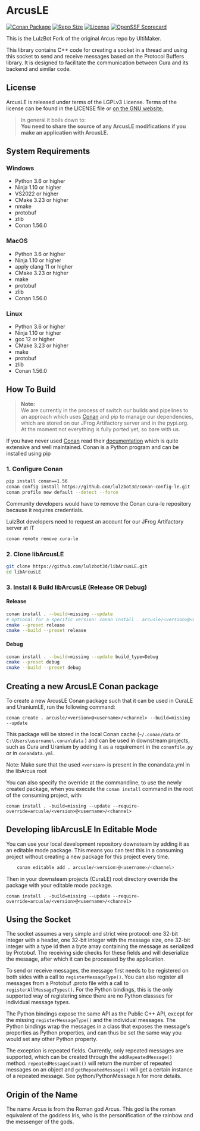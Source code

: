 # ArcusLE

[![Conan Package](https://github.com/lulzbot3d/libArcusLE/actions/workflows/conan-package.yml/badge.svg)](https://github.com/lulzbot3d/libArcusLE/actions/workflows/conan-package.yml)
[![Repo Size](https://img.shields.io/github/repo-size/lulzbot3d/libArcusLE?style=flat)](https://github.com/lulzbot3d/libArcusLE)
[![License](https://img.shields.io/github/license/lulzbot3d/libArcusLE?style=flat)](https://github.com/lulzbot3d/libArcusLE/blob/main/LICENSE)
[![OpenSSF Scorecard](https://api.securityscorecards.dev/projects/github.com/lulzbot3d/libArcusLE/badge)](https://api.securityscorecards.dev/projects/github.com/lulzbot3d/libArcusLE)

This is the LulzBot Fork of the original Arcus repo by UltiMaker.

This library contains C++ code for creating a socket in a thread and using this socket to send and receive messages
based on the Protocol Buffers library. It is designed to facilitate the communication between Cura and its backend and similar code.

## License

ArcusLE is released under terms of the LGPLv3 License. Terms of the license can be found in the LICENSE file or [on the GNU website.](http://www.gnu.org/licenses/agpl.html)

> In general it boils down to:  
> **You need to share the source of any ArcusLE modifications if you make an application with ArcusLE.**

## System Requirements

### Windows

- Python 3.6 or higher
- Ninja 1.10 or higher
- VS2022 or higher
- CMake 3.23 or higher
- nmake
- protobuf
- zlib
- Conan 1.56.0

### MacOS

- Python 3.6 or higher
- Ninja 1.10 or higher
- apply clang 11 or higher
- CMake 3.23 or higher
- make
- protobuf
- zlib
- Conan 1.56.0

### Linux

- Python 3.6 or higher
- Ninja 1.10 or higher
- gcc 12 or higher
- CMake 3.23 or higher
- make
- protobuf
- zlib
- Conan 1.56.0

## How To Build

> **Note:**  
> We are currently in the process of switch our builds and pipelines to an approach which uses [Conan](https://conan.io/)
> and pip to manage our dependencies, which are stored on our JFrog Artifactory server and in the pypi.org.
> At the moment not everything is fully ported yet, so bare with us.

If you have never used [Conan](https://conan.io/) read their [documentation](https://docs.conan.io/en/latest/index.html)
which is quite extensive and well maintained. Conan is a Python program and can be installed using pip

### 1. Configure Conan

```bash
pip install conan==1.56
conan config install https://github.com/lulzbot3d/conan-config-le.git
conan profile new default --detect --force
```

Community developers would have to remove the Conan cura-le repository because it requires credentials.

LulzBot developers need to request an account for our JFrog Artifactory server at IT

```bash
conan remote remove cura-le
```

### 2. Clone libArcusLE

```bash
git clone https://github.com/lulzbot3d/libArcusLE.git
cd libArcusLE
```

### 3. Install & Build libArcusLE (Release OR Debug)

#### Release

```bash
conan install . --build=missing --update
# optional for a specific version: conan install . arcusle/<version>@<user>/<channel> --build=missing --update
cmake --preset release
cmake --build --preset release
```

#### Debug

```bash
conan install . --build=missing --update build_type=Debug
cmake --preset debug
cmake --build --preset debug
```

## Creating a new ArcusLE Conan package

To create a new ArcusLE Conan package such that it can be used in CuraLE and UraniumLE, run the following command:

```shell
conan create . arcusle/<version>@<username>/<channel> --build=missing --update
```

This package will be stored in the local Conan cache (`~/.conan/data` or `C:\Users\username\.conan\data` ) and can be used in downstream
projects, such as Cura and Uranium by adding it as a requirement in the `conanfile.py` or in `conandata.yml`.

Note: Make sure that the used `<version>` is present in the conandata.yml in the libArcus root

You can also specify the override at the commandline, to use the newly created package, when you execute the `conan install`
command in the root of the consuming project, with:

```shell
conan install . -build=missing --update --require-override=arcusle/<version>@<username>/<channel>
```

## Developing libArcusLE In Editable Mode

You can use your local development repository downsteam by adding it as an editable mode package.
This means you can test this in a consuming project without creating a new package for this project every time.

```bash
    conan editable add . arcusle/<version>@<username>/<channel>
```

Then in your downsteam projects (CuraLE) root directory override the package with your editable mode package.

```shell
conan install . -build=missing --update --require-override=arcusle/<version>@<username>/<channel>
```

## Using the Socket

The socket assumes a very simple and strict wire protocol: one 32-bit integer with
a header, one 32-bit integer with the message size, one 32-bit integer with a type id
then a byte array containing the message as serialized by Protobuf. The receiving side
checks for these fields and will deserialize the message, after which it can be processed by the application.

To send or receive messages, the message first needs to be registered on both sides with a call to `registerMessageType()`. You can also register all messages from a Protobuf .proto file with a call to `registerAllMessageTypes()`. For the Python bindings, this is the only supported way of registering since there are no Python classses for individual message types.

The Python bindings expose the same API as the Public C++ API, except for the missing `registerMessageType()` and the individual messages. The Python bindings wrap the messages in a class that exposes the message's properties as Python properties, and can thus be set the same way you would set any other Python property.

The exception is repeated fields. Currently, only repeated messages are supported, which can be created through the `addRepeatedMessage()` method. `repeatedMessageCount()` will return the number of repeated messages on an object and `getRepeatedMessage()` will get a certain instance of a repeated message. See python/PythonMessage.h for more details.

## Origin of the Name

The name Arcus is from the Roman god Arcus. This god is the roman equivalent of
the goddess Iris, who is the personification of the rainbow and the messenger
of the gods.
